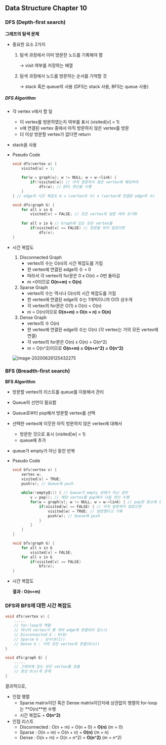## Data Structure Chapter 10

### DFS (Depth-first search)

**그래프의 탐색 문제**

- 중요한 요소 2가지

  1. 탐색 과정에서 이미 방문한 노드를 기록해야 함

     -> visit 여부를 저장하는 배열

  2. 탐색 과정에서 노드를 방문하는 순서를 기억할 것

     -> stack 혹은 queue의 사용 (DFS는 stack 사용, BFS는 queue 사용)



##### DFS Algorithm

- 각 vertex v에서 할 일

  - 이 vertex를 방문하였는지 여부를 표시 (visited[v] = 1)
  - v에 연결된 vertex 중에서 아직 방문하지 않은 vertex를 방문
  - 더 이상 방문할 vertex가 없다면 return

- stack을 사용

- Pseudo Code

  ```c++
  void dfs(vertex u) {
      visited[u] = 1;
      
      for(w = graph[u]; w != NULL; w = w->link) {
          if(!visited[w]) // 아직 방문하지 않은 vertex에 해당하여
              dfs(w); // DFS 연산을 수행
      }
  } // edge의 시간 복잡도 m = (vertex의 수) x (vertex에 연결된 edge의 수)
  
  void dfs(graph G) {
      for all v in G
          visited[v] = FALSE; // 모든 vertex의 방문 여부 초기화
      
      for all v in G // Graph에 있는 모든 vertex들
          if(visited[v] == FALSE) // 방문을 하지 않았다면
              dfs(v);
  }
  ```

- 시간 복잡도

  1. Disconnected Graph
     - vertex의 수는 O(n)의 시간 복잡도를 가짐
     - 한 vertex에 연결된 edge의 수  = 0
     - 따라서 각 vertex의 for문은 0 x O(n) = 0번 돌아감
     - m =0이므로 **O(n+m) = O(n)**
  2. Sparse Graph
     - vertex의 수는 역시나 O(n)의 시간 복잡도를 가짐
     - 한 vertex에 연결된 edge의 수는 1개씩이니까 O(1) 상수개
     - 각 vertex의 for문은 O(1) x O(n) = O(n)
     - m = O(n)이므로 **O(n+m) = O(n + n) = O(n)**
  3. Dense Graph
     - vertex의 수 O(n)
     - 한 vertex에 연결된 edge의 수는 O(n) (각 vertex는 거의 모든 vertex에 연결)
     - 각 vertex의 for문은 O(n) x O(n) = O(n^2)
     - m = O(n^2)이므로 **O(n+m) = O(n+n^2) = O(n^2)**

  ![image-20200626125432275](C:\Users\user\AppData\Roaming\Typora\typora-user-images\image-20200626125432275.png)



### BFS (Breadth-first search)

**BFS Algorithm**

- 방문할 vertex의 리스트를 queue를 이용해서 관리

- Queue의 선언이 필요함

- Queue로부터 pop해서 방문할 vertex를 선택

- 선택한 vertex에 이웃한 아직 방문하지 않은 vertex에 대해서

  - 방문한 것으로 표시 (visited[w] = 1)
  - queue에 추가

- queue가 empty가 아닌 동안 반복

- Pseudo Code

  ```c++
  void bfs(vertex v) {
      vertex w;
      visited[v] = TRUE;
      push(v); // Queue에 push
      
      while(!emptyQ()) { // Queue가 empty 상태가 아닌 경우
          v = pop(); // 해당 vertex를 pop해서 다음 연산 수행
          for(w = graph[v]; w != NULL; w = w->link) { // pop한 원소에 연결되어 있는 것들
              if(visited[w] == FALSE) { // 아직 방문하지 않았으면
                  visited[w] = TRUE; // 방문했다고 기록
                  push(w); // Queue에 push
              }
          }
      }
  }
  
  void bfs(graph G) {
      for all v in G
          visited[v] = FALSE;
      for all v in G
          if(visited[v] == FALSE)
              bfs(v);
  }
  ```

- 시간 복잡도

  **결과 :  O(n+m)**



### **DFS와 BFS에 대한 시간 복잡도**

```c++
void dfs(vertex v) {
	.....
    // for-loop의 역할
    // 하나의 vertex가 몇 개의 edge에 연결되어 있느냐
    // Disconnected G : 0(0)
    // Sparse G : 상수(O(1))
    // Dense G : 거의 모든 vertex와 연결(O(n))
}

void dfs(graph G) {
    .....
    // 그래프에 있는 모든 vertex를 호출
    // 항상 O(n)개 존재
} 
```

결과적으로,

- 인접 행렬
  - Sparse matrix이던 혹은 Dense matrix이던지에 상관없이 행렬의 for-loop는 **O(n)**번 수행
  - 시간 복잡도 = **O(n^2)**
- 인접 리스트
  - Disconnected : O(n + m) = O(n + 0) = **O(n)** (m = 0)
  - Sparse : O(n + m) = O(n + n) = **O(n)** (m = n)
  - Dense : O(n + m) = O(n + n^2) = **O(n^2)** (m = n^2)

